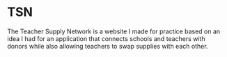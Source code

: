 # TSN
The Teacher Supply Network is a website I made for practice based on an idea I had for an application that connects schools and teachers with donors while also allowing teachers to swap supplies with each other.
